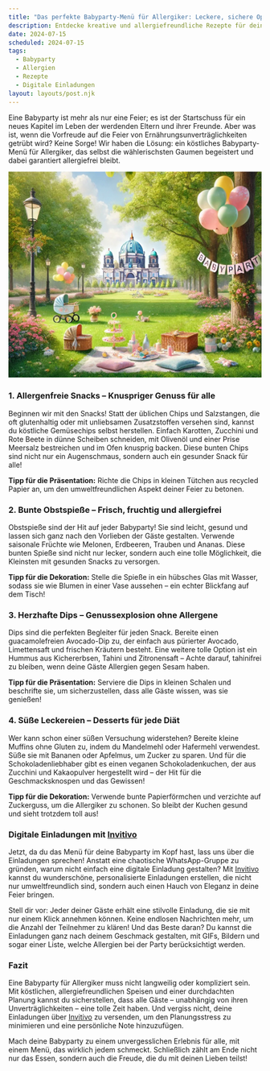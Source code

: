 ```yaml
---
title: "Das perfekte Babyparty-Menü für Allergiker: Leckere, sichere Optionen für alle"
description: Entdecke kreative und allergiefreundliche Rezepte für deine Babyparty, die alle Gäste glücklich machen und erfahre, wie digitale Einladungen den Planungsstress minimieren.
date: 2024-07-15
scheduled: 2024-07-15
tags:
  - Babyparty
  - Allergien
  - Rezepte
  - Digitale Einladungen
layout: layouts/post.njk
---
```


Eine Babyparty ist mehr als nur eine Feier; es ist der Startschuss für ein neues Kapitel im Leben der werdenden Eltern und ihrer Freunde. Aber was ist, wenn die Vorfreude auf die Feier von Ernährungsunverträglichkeiten getrübt wird? Keine Sorge! Wir haben die Lösung: ein köstliches Babyparty-Menü für Allergiker, das selbst die wählerischsten Gaumen begeistert und dabei garantiert allergiefrei bleibt.

![Babyparty-Menü](/img/picnic-park.webp)

### 1. **Allergenfreie Snacks – Knuspriger Genuss für alle**

Beginnen wir mit den Snacks! Statt der üblichen Chips und Salzstangen, die oft glutenhaltig oder mit unliebsamen Zusatzstoffen versehen sind, kannst du köstliche Gemüsechips selbst herstellen. Einfach Karotten, Zucchini und Rote Beete in dünne Scheiben schneiden, mit Olivenöl und einer Prise Meersalz bestreichen und im Ofen knusprig backen. Diese bunten Chips sind nicht nur ein Augenschmaus, sondern auch ein gesunder Snack für alle!

**Tipp für die Präsentation:** Richte die Chips in kleinen Tütchen aus recycled Papier an, um den umweltfreundlichen Aspekt deiner Feier zu betonen.

### 2. **Bunte Obstspieße – Frisch, fruchtig und allergiefrei**

Obstspieße sind der Hit auf jeder Babyparty! Sie sind leicht, gesund und lassen sich ganz nach den Vorlieben der Gäste gestalten. Verwende saisonale Früchte wie Melonen, Erdbeeren, Trauben und Ananas. Diese bunten Spieße sind nicht nur lecker, sondern auch eine tolle Möglichkeit, die Kleinsten mit gesunden Snacks zu versorgen.

**Tipp für die Dekoration:** Stelle die Spieße in ein hübsches Glas mit Wasser, sodass sie wie Blumen in einer Vase aussehen – ein echter Blickfang auf dem Tisch!

### 3. **Herzhafte Dips – Genussexplosion ohne Allergene**

Dips sind die perfekten Begleiter für jeden Snack. Bereite einen guacamolefreien Avocado-Dip zu, der einfach aus pürierter Avocado, Limettensaft und frischen Kräutern besteht. Eine weitere tolle Option ist ein Hummus aus Kichererbsen, Tahini und Zitronensaft – Achte darauf, tahinifrei zu bleiben, wenn deine Gäste Allergien gegen Sesam haben.

**Tipp für die Präsentation:** Serviere die Dips in kleinen Schalen und beschrifte sie, um sicherzustellen, dass alle Gäste wissen, was sie genießen!

### 4. **Süße Leckereien – Desserts für jede Diät**

Wer kann schon einer süßen Versuchung widerstehen? Bereite kleine Muffins ohne Gluten zu, indem du Mandelmehl oder Hafermehl verwendest. Süße sie mit Bananen oder Apfelmus, um Zucker zu sparen. Und für die Schokoladenliebhaber gibt es einen veganen Schokoladenkuchen, der aus Zucchini und Kakaopulver hergestellt wird – der Hit für die Geschmacksknospen und das Gewissen!

**Tipp für die Dekoration:** Verwende bunte Papierförmchen und verzichte auf Zuckerguss, um die Allergiker zu schonen. So bleibt der Kuchen gesund und sieht trotzdem toll aus!

### **Digitale Einladungen mit [Invitivo](https://invitivo.com/create)**

Jetzt, da du das Menü für deine Babyparty im Kopf hast, lass uns über die Einladungen sprechen! Anstatt eine chaotische WhatsApp-Gruppe zu gründen, warum nicht einfach eine digitale Einladung gestalten? Mit [Invitivo](https://invitivo.com/) kannst du wunderschöne, personalisierte Einladungen erstellen, die nicht nur umweltfreundlich sind, sondern auch einen Hauch von Eleganz in deine Feier bringen.

Stell dir vor: Jeder deiner Gäste erhält eine stilvolle Einladung, die sie mit nur einem Klick annehmen können. Keine endlosen Nachrichten mehr, um die Anzahl der Teilnehmer zu klären! Und das Beste daran? Du kannst die Einladungen ganz nach deinem Geschmack gestalten, mit GIFs, Bildern und sogar einer Liste, welche Allergien bei der Party berücksichtigt werden.

### **Fazit**

Eine Babyparty für Allergiker muss nicht langweilig oder kompliziert sein. Mit köstlichen, allergiefreundlichen Speisen und einer durchdachten Planung kannst du sicherstellen, dass alle Gäste – unabhängig von ihren Unverträglichkeiten – eine tolle Zeit haben. Und vergiss nicht, deine Einladungen über [Invitivo](https://invitivo.com) zu versenden, um den Planungsstress zu minimieren und eine persönliche Note hinzuzufügen.

Mach deine Babyparty zu einem unvergesslichen Erlebnis für alle, mit einem Menü, das wirklich jedem schmeckt. Schließlich zählt am Ende nicht nur das Essen, sondern auch die Freude, die du mit deinen Lieben teilst!
